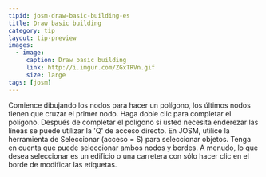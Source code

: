```yaml
---
tipid: josm-draw-basic-building-es
title: Draw basic building
category: tip
layout: tip-preview
images:
  - image:
     caption: Draw basic building
     link: http://i.imgur.com/ZGxTRVn.gif
     size: large
tags: [josm]
---
```

Comience dibujando los nodos para hacer un polígono, los últimos nodos tienen que cruzar el primer nodo. Haga doble clic para completar el polígono. Después de completar el polígono si usted necesita enderezar las líneas se puede utilizar la 'Q' de acceso directo.
En JOSM, utilice la herramienta de Seleccionar (acceso = S) para seleccionar objetos. Tenga en cuenta que puede seleccionar ambos nodos y bordes. A menudo, lo que desea  seleccionar es un edificio o una carretera con sólo hacer clic en el borde de modificar las etiquetas.
